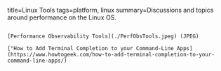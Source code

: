 title=Linux Tools
tags=platform, linux
summary=Discussions and topics around performance on the Linux OS.
~~~~~~

[Performance Observability Tools](./PerfObsTools.jpeg) (JPEG)

["How to Add Terminal Completion to your Command-Line Apps](https://www.howtogeek.com/how-to-add-terminal-completion-to-your-command-line-apps/)
